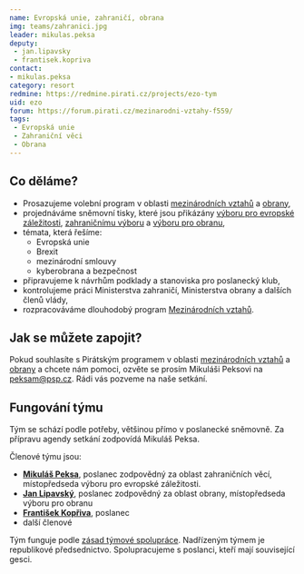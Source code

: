 ```yaml
---
name: Evropská unie, zahraničí, obrana
img: teams/zahranici.jpg
leader: mikulas.peksa
deputy:
 - jan.lipavsky
 - frantisek.kopriva
contact:
- mikulas.peksa
category: resort
redmine: https://redmine.pirati.cz/projects/ezo-tym
uid: ezo
forum: https://forum.pirati.cz/mezinarodni-vztahy-f559/
tags:
 - Evropská unie
 - Zahraniční věci
 - Obrana
---
```


Co děláme?
----------

* Prosazujeme volební program v oblasti [mezinárodních vztahů](/program/psp2017/mezinarodni-vztahy/) a [obrany](/program/psp2017/obrana/),
* projednáváme sněmovní tisky, které jsou přikázány [výboru pro evropské záležitosti](http://www.psp.cz/sqw/hp.sqw?k=500), [zahraničnímu výboru](http://www.psp.cz/sqw/hp.sqw?k=3300) a [výboru pro obranu](http://www.psp.cz/sqw/hp.sqw?k=5000),
* témata, která řešíme:
    * Evropská unie
    * Brexit
    * mezinárodní smlouvy
    * kyberobrana a bezpečnost
* připravujeme k návrhům podklady a stanoviska pro poslanecký klub,
* kontrolujeme práci Ministerstva zahraničí, Ministerstva obrany a dalších členů vlády,
* rozpracováváme dlouhodobý program [Mezinárodních vztahů](/program/dlouhodoby/mezinarodni-vztahy/).

Jak se můžete zapojit?
----------------------

Pokud souhlasíte s Pirátským programem v oblasti [mezinárodních vztahů](/program/psp2017/mezinarodni-vztahy/) a [obrany](/program/psp2017/obrana/) a chcete nám pomoci, ozvěte se prosím Mikuláši Peksovi na <peksam@psp.cz>. Rádi vás pozveme na naše setkání.

Fungování týmu
---------------

Tým se schází podle potřeby, většinou přímo v poslanecké sněmovně. Za přípravu agendy setkání zodpovídá Mikuláš Peksa.

Členové týmu jsou:

* **[Mikuláš Peksa](/lide/mikulas-peksa)**, poslanec zodpovědný za oblast zahraničních věcí, místopředseda výboru pro evropské záležitosti.
* **[Jan Lipavský](/lide/jan-lipavsky)**, poslanec zodpovědný za oblast obrany, místopředseda výboru pro obranu
* **[František Kopřiva](/lide/frantisek-kopriva)**, poslanec
* další členové

Tým funguje podle [zásad týmové spolupráce](https://wiki.pirati.cz/rules/or_zatys). Nadřízeným týmem je republikové předsednictvo. Spolupracujeme s poslanci, kteří mají související gesci.
